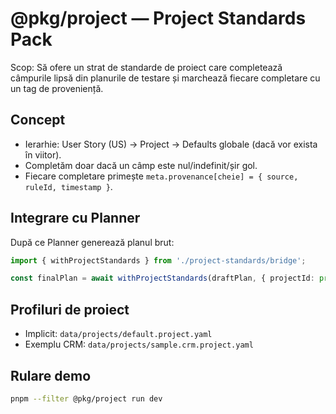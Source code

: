 # @pkg/project — Project Standards Pack

Scop: Să ofere un strat de standarde de proiect care completează câmpurile lipsă din planurile de testare și marchează fiecare completare cu un tag de proveniență.

## Concept
- Ierarhie: User Story (US) → Project → Defaults globale (dacă vor exista în viitor).
- Completăm doar dacă un câmp este nul/indefinit/șir gol.
- Fiecare completare primește `meta.provenance[cheie] = { source, ruleId, timestamp }`.

## Integrare cu Planner
După ce Planner generează planul brut:
```ts
import { withProjectStandards } from './project-standards/bridge';

const finalPlan = await withProjectStandards(draftPlan, { projectId: process.env.PROJECT_ID });
```

## Profiluri de proiect
- Implicit: `data/projects/default.project.yaml`
- Exemplu CRM: `data/projects/sample.crm.project.yaml`

## Rulare demo
```bash
pnpm --filter @pkg/project run dev
```


